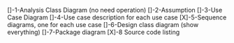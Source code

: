 []-1-Analysis Class Diagram (no need operation)
[]-2-Assumption
[]-3-Use Case Diagram
[]-4-Use case description for each use case
[X]-5-Sequence diagrams, one for each use case
[]-6-Design class diagram (show everything)
[]-7-Package diagram
[X]-8 Source code listing
